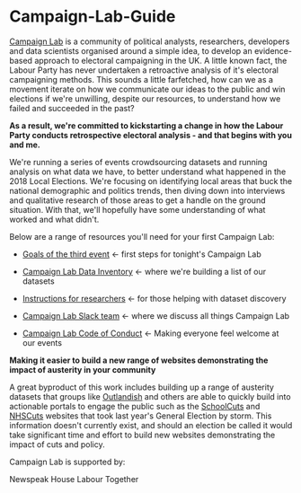 # Campaign-Lab-Guide

[Campaign Lab](https://www.eventbrite.co.uk/e/campaign-lab-ii-modelling-the-2018-local-elections-tickets-47161916562) is a community of political analysts, researchers, developers and data scientists organised around a simple idea, to develop an evidence-based approach to electoral campaigning in the UK. A little known fact, the Labour Party has never undertaken a retroactive analysis of it's electoral campaigning methods. This sounds a little farfetched, how can we as a movement iterate on how we communicate our ideas to the public and win elections if we're unwilling, despite our resources, to understand how we failed and succeeded in the past?

**As a result, we're committed to kickstarting a change in how the Labour Party conducts retrospective electoral analysis - and that begins with you and me.**

We're running a series of events crowdsourcing datasets and running analysis on what data we have, to better understand what happened in the 2018 Local Elections. We're focusing on identifying local areas that buck the national demographic and politics trends, then diving down into interviews and qualitative research of those areas to get a handle on the ground situation. With that, we'll hopefully have some understanding of what worked and what didn't.

Below are a range of resources you'll need for your first Campaign Lab:

* [Goals of the third event](https://docs.google.com/document/d/11yWQCz1jNiZmm9vtIzTq79piwLRATbU5ziD-vt9SgnA/edit) <- first steps for tonight's Campaign Lab

* [Campaign Lab Data Inventory](https://docs.google.com/spreadsheets/d/1s5zWhdXi0-YBUMkK2Le3cfENBsfc29vOnFhnfn8N6dU/edit#gid=0) <- where we're building a list of our datasets

* [Instructions for researchers](https://docs.google.com/document/d/1dKbcxUPmZZOXBHBghss8z0G1WzBY0IHEb_GnkK0gu9g/edit?usp=sharing) <- for those helping with dataset discovery

* [Campaign Lab Slack team](https://campaignlabhq.slack.com/) <- where we discuss all things Campaign Lab

* [Campaign Lab Code of Conduct](https://github.com/CampaignLab/Campaign-Lab-Guide/blob/master/CL%20Code%20of%20Conduct.md) <- Making everyone feel welcome at our events


**Making it easier to build a new range of websites demonstrating the impact of austerity in your community**

A great byproduct of this work includes building up a range of austerity datasets that groups like [Outlandish](https://outlandish.com/) and others are able to quickly build into actionable portals to engage the public such as the [SchoolCuts](https://schoolcuts.org.uk/#!/) and [NHSCuts](http://nhscuts.org.uk/) websites that took last year's General Election by storm. This information doesn't currently exist, and should an election be called it would take significant time and effort to build new websites demonstrating the impact of cuts and policy.

Campaign Lab is supported by:

Newspeak House 
Labour Together
